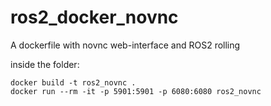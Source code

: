 # ros2_docker_novnc
A dockerfile with novnc web-interface and ROS2 rolling

inside the folder:

```console
docker build -t ros2_novnc .
docker run --rm -it -p 5901:5901 -p 6080:6080 ros2_novnc
```

